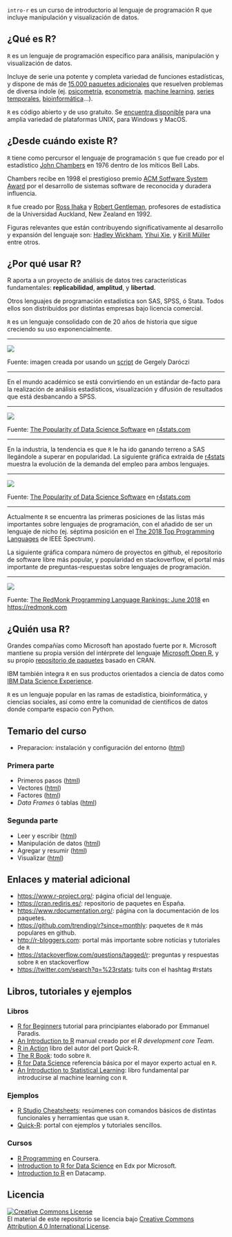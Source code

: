 `intro-r` es un curso de introductorio al lenguaje de programación R que
incluye manipulación y visualización de datos.

¿Qué es R?
----------

`R` es un lenguaje de programación específico para análisis,
manipulación y visualización de datos.

Incluye de serie una potente y completa variedad de funciones
estadísticas, y dispone de más de [15.000 paquetes
adicionales](https://www.rdocumentation.org/) que resuelven problemas de
diversa índole (ej.
[psicometría](https://www.rdocumentation.org/taskviews#Psychometrics),
[econometría](https://www.rdocumentation.org/taskviews#Econometrics),
[machine
learning](https://www.rdocumentation.org/taskviews#MachineLearning),
[series
temporales](https://www.rdocumentation.org/taskviews#TimeSeries),
[bioinformática](https://www.bioconductor.org/)…).

`R` es código abierto y de uso gratuito. Se [encuentra
disponible](https://www.r-project.org/) para una amplia variedad de
plataformas UNIX, para Windows y MacOS.

¿Desde cuándo existe R?
-----------------------

`R` tiene como percursor el lenguaje de programación `S` que fue creado
por el estadístico [John
Chambers](https://statistics.stanford.edu/people/john-chambers) en 1976
dentro de los míticos Bell Labs.

Chambers recibe en 1998 el prestigioso premio [ACM Sotfware System
Award](https://en.wikipedia.org/wiki/ACM_Software_System_Award) por el
desarrollo de sistemas software de reconocida y duradera influencia.

`R` fue creado por [Ross Ihaka](https://www.stat.auckland.ac.nz/~ihaka/)
y [Robert
Gentleman](https://en.wikipedia.org/wiki/Robert_Gentleman_(statistician)),
profesores de estadística de la Universidad Auckland, New Zealand en
1992.

Figuras relevantes que están contribuyendo significativamente al
desarrollo y expansión del lenguaje son: [Hadley
Wickham](http://hadley.nz/), [Yihui Xie](https://yihui.name/en/), y
[Kirill Müller](http://krlmlr.github.io/) entre otros.

¿Por qué usar R?
----------------

R aporta a un proyecto de análisis de datos tres características
fundamentales: **replicabilidad**, **amplitud**, y **libertad**.

Otros lenguajes de programación estadística son SAS, SPSS, ó Stata.
Todos ellos son distribuidos por distintas empresas bajo licencia
comercial.

`R` es un lenguaje consolidado con de 20 años de historia que sigue
creciendo su uso exponencialmente.

------------------------------------------------------------------------

![](https://gist.githubusercontent.com/daroczig/3cf06d6db4be2bbe3368/raw/d16b3da080c149c88b5fd9722d3c3c02e4c8644d/number-of-submitted-packages-to-CRAN.png)

Fuente: imagen creada por usando un
[script](https://gist.github.com/daroczig/3cf06d6db4be2bbe3368#file-get-data-r)
de Gergely Daróczi

------------------------------------------------------------------------

En el mundo académico se está convirtiendo en un estándar de-facto para
la realización de análisis estadísticos, visualización y difusión de
resultados que está desbancando a SPSS.

------------------------------------------------------------------------

![](https://i0.wp.com/r4stats.com/wp-content/uploads/2017/06/Fig_2d_ScholarlyImpact2016.png)

Fuente: [The Popularity of Data Science
Software](http://r4stats.com/articles/popularity/) en
[r4stats.com](http://r4stats.com)

------------------------------------------------------------------------

En la industria, la tendencia es que `R` le ha ido ganando terreno a SAS
llegándole a superar en popularidad. La siguiente gráfica extraida de
[r4stats](http://r4stats.com) muestra la evolución de la demanda del
empleo para ambos lenguajes.

------------------------------------------------------------------------

![](https://i1.wp.com/r4stats.com/wp-content/uploads/2017/02/Fig-1c-R-v-SAS-2017-02-18.png)

Fuente: [The Popularity of Data Science
Software](http://r4stats.com/articles/popularity/) en
[r4stats.com](http://r4stats.com)

------------------------------------------------------------------------

Actualmente `R` se encuentra las primeras posiciones de las listas más
importantes sobre lenguajes de programación, con el añadido de ser un
lenguaje de nicho (ej. séptima posición en el [The 2018 Top Programming
Languages](https://spectrum.ieee.org/at-work/innovation/the-2018-top-programming-languages)
de IEEE Spectrum).

La siguiente gráfica compara número de proyectos en github, el
repositorio de software libre más popular, y popularidad en
stackoverflow, el portal más importante de preguntas-respuestas sobre
lenguajes de programación.

------------------------------------------------------------------------

![](http://sogrady-media.redmonk.com/sogrady/files/2018/08/lang.rank_.618-1.png)

Fuente: [The RedMonk Programming Language Rankings: June
2018](https://redmonk.com/sogrady/2018/08/10/language-rankings-6-18/) en
<https://redmonk.com>

¿Quién usa R?
-------------

Grandes compañías como Microsoft han apostado fuerte por `R`. Microsoft
mantiene su propia versión del intérprete del lenguaje [Microsoft Open
R](https://mran.microsoft.com/open), y su propio [repositorio de
paquetes](https://mran.microsoft.com/) basado en CRAN.

IBM también integra `R` en sus productos orientados a ciencia de datos
como [IBM Data Science Experience](IBM%20Data%20Science%20Experience).

`R` es un lenguaje popular en las ramas de estadística, bioinformática,
y ciencias sociales, así como entre la comunidad de científicos de datos
donde comparte espacio con Python.

Temario del curso
-----------------

-   Preparacion: instalación y configuración del entorno
    ([html](https://cdn.rawgit.com/phaya/intro-r/master/html/00-setup.html))

### Primera parte

-   Primeros pasos
    ([html](https://cdn.rawgit.com/phaya/intro-r/master/html/01-basic-r.html))
-   Vectores
    ([html](https://cdn.rawgit.com/phaya/intro-r/master/html/02-vector.html))
-   Factores
    ([html](https://cdn.rawgit.com/phaya/intro-r/master/html/03-factor.html))
-   *Data Frames* ó tablas
    ([html](https://cdn.rawgit.com/phaya/intro-r/master/html/04-dataframe.html))

### Segunda parte

-   Leer y escribir
    ([html](https://cdn.rawgit.com/phaya/intro-r/master/html/05-io.html))
-   Manipulación de datos
    ([html](https://cdn.rawgit.com/phaya/intro-r/master/html/06-manipulation.html))
-   Agregar y resumir
    ([html](https://cdn.rawgit.com/phaya/intro-r/master/html/07-summarization.html))
-   Visualizar
    ([html](https://cdn.rawgit.com/phaya/intro-r/master/html/08-plot.html))

Enlaces y material adicional
----------------------------

-   <https://www.r-project.org/>: página oficial del lenguaje.
-   <https://cran.rediris.es/>: repositorio de paquetes en España.
-   <https://www.rdocumentation.org/>: página con la documentación de
    los paquetes.
-   <https://github.com/trending/r?since=monthly>: paquetes de `R` más
    populares en github.
-   <http://r-bloggers.com>: portal más importante sobre noticias y
    tutoriales de `R`
-   <https://stackoverflow.com/questions/tagged/r>: preguntas y
    respuestas sobre `R` en stackoverflow
-   <https://twitter.com/search?q=%23rstats>: tuits con el hashtag
    \#rstats

Libros, tutoriales y ejemplos
-----------------------------

### Libros

-   [R for
    Beginners](https://cran.r-project.org/doc/contrib/Paradis-rdebuts_en.pdf)
    tutorial para principiantes elaborado por Emmanuel Paradis.
-   [An Introduction to
    R](https://cran.r-project.org/doc/manuals/r-release/R-intro.pdf)
    manual creado por el *R development core Team*.
-   [R in Action](https://www.manning.com/books/r-in-action) libro del
    autor del port Quick-R.
-   [The R
    Book](https://www.cs.upc.edu/~robert/teaching/estadistica/TheRBook.pdf):
    todo sobre `R`.
-   [R for Data Science](http://r4ds.had.co.nz/) referencia básica por
    el mayor experto actual en `R`.
-   [An Introduction to Statistical
    Learning](http://www-bcf.usc.edu/~gareth/ISL/ISLR%20First%20Printing.pdf):
    libro fundamental par introducirse al machine learning con `R`.

### Ejemplos

-   [R Studio
    Cheatsheets](https://www.rstudio.com/resources/cheatsheets/):
    resúmenes con comandos básicos de distintas funcionales y
    herramientas que usan `R`.
-   [Quick-R](https://www.statmethods.net/index.html): portal con
    ejemplos y tutoriales sencillos.

### Cursos

-   [R Programming](https://www.coursera.org/learn/r-programming) en
    Coursera.
-   [Introduction to R for Data
    Science](https://www.edx.org/es/course/introduction-r-data-science)
    en Edx por Microsoft.
-   [Introduction to
    R](https://www.datacamp.com/courses/free-introduction-to-r) en
    Datacamp.

Licencia
--------

<a rel="license" href="http://creativecommons.org/licenses/by/4.0/"><img alt="Creative Commons License" style="border-width:0" src="https://i.creativecommons.org/l/by/4.0/88x31.png" /></a><br />El
material de este repositorio se licencia bajo
<a rel="license" href="http://creativecommons.org/licenses/by/4.0/">Creative
Commons Attribution 4.0 International License</a>.
